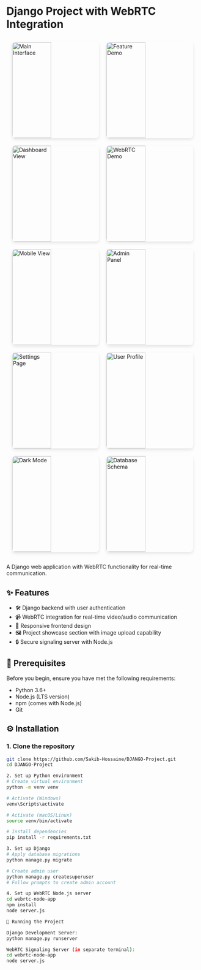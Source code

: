 # Django Project with WebRTC Integration

<style>
  .image-gallery {
    display: flex;
    flex-wrap: wrap;
    gap: 20px;
    justify-content: center;
    margin: 30px 0;
  }
  .gallery-image {
    width: 45%;
    border-radius: 8px;
    box-shadow: 0 4px 8px rgba(0,0,0,0.1);
    transition: transform 0.3s ease, box-shadow 0.3s ease;
    object-fit: cover;
    height: 250px;
  }
  .gallery-image:hover {
    transform: scale(1.02);
    box-shadow: 0 6px 12px rgba(0,0,0,0.15);
  }
  @media (max-width: 768px) {
    .gallery-image {
      width: 100%;
      height: auto;
    }
  }
</style>

<div class="image-gallery">
  <img src="https://github.com/user-attachments/assets/e69926e4-b83a-487f-8290-383e5735132a" alt="Main Interface" class="gallery-image">
  <img src="https://github.com/user-attachments/assets/65990c29-2614-46fb-852b-879e3539fd55" alt="Feature Demo" class="gallery-image">
  <img src="https://github.com/user-attachments/assets/492f21d2-37b7-4976-9220-f665c14bf7de" alt="Dashboard View" class="gallery-image">
  <img src="https://github.com/user-attachments/assets/036f6b0b-1805-4cb6-8ca2-3a58957435c5" alt="WebRTC Demo" class="gallery-image">
  <img src="https://github.com/user-attachments/assets/84af8000-b319-4612-91fb-781b13aa01cc" alt="Mobile View" class="gallery-image">
  <img src="https://github.com/user-attachments/assets/977e9f15-0abd-4c7a-8474-107b3c3bfcdc" alt="Admin Panel" class="gallery-image">
  <img src="https://github.com/user-attachments/assets/3f01b333-c78a-48fa-a4f9-cbe9398b32f3" alt="Settings Page" class="gallery-image">
  <img src="https://github.com/user-attachments/assets/0701ff74-9429-4fae-b084-b289e031c812" alt="User Profile" class="gallery-image">
  <img src="https://github.com/user-attachments/assets/acf4619f-5286-464b-8235-947e70b8c07f" alt="Dark Mode" class="gallery-image">
  <img src="https://github.com/user-attachments/assets/55fa8017-e109-4c25-8e97-3509ba50c4d3" alt="Database Schema" class="gallery-image">
</div>

A Django web application with WebRTC functionality for real-time communication.

## ✨ Features

- 🛠 Django backend with user authentication
- 📹 WebRTC integration for real-time video/audio communication
- 📱 Responsive frontend design
- 🖼 Project showcase section with image upload capability
- 🔒 Secure signaling server with Node.js

## 🚀 Prerequisites

Before you begin, ensure you have met the following requirements:
- Python 3.6+
- Node.js (LTS version)
- npm (comes with Node.js)
- Git

## ⚙️ Installation

### 1. Clone the repository
```bash
git clone https://github.com/Sakib-Hossaine/DJANGO-Project.git
cd DJANGO-Project

2. Set up Python environment
# Create virtual environment
python -m venv venv

# Activate (Windows)
venv\Scripts\activate

# Activate (macOS/Linux) 
source venv/bin/activate

# Install dependencies
pip install -r requirements.txt

3. Set up Django
# Apply database migrations
python manage.py migrate

# Create admin user
python manage.py createsuperuser
# Follow prompts to create admin account

4. Set up WebRTC Node.js server
cd webrtc-node-app
npm install
node server.js

🏃 Running the Project

Django Development Server:
python manage.py runserver

WebRTC Signaling Server (in separate terminal):
cd webrtc-node-app
node server.js
